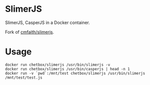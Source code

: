 # SlimerJS

SlimerJS, CasperJS in a Docker container.

Fork of [cmfaith/slimerjs](https://hub.docker.com/r/cmfatih/slimerjs/).

# Usage
    docker run chetbox/slimerjs /usr/bin/slimerjs -v
    docker run chetbox/slimerjs /usr/bin/casperjs | head -n 1
    docker run -v `pwd`:/mnt/test chetbox/slimerjs /usr/bin/slimerjs /mnt/test/test.js
